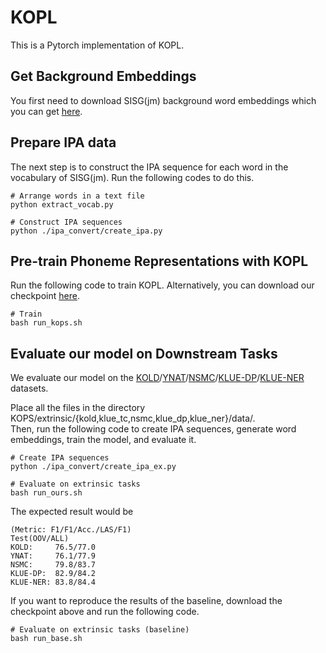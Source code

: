 # KOPL
This is a Pytorch implementation of KOPL.

## Get Background Embeddings
You first need to download SISG(jm) background word embeddings which you can get [here](https://drive.google.com/file/d/10duKoWlUGyhyWvWQWIizbcfLFCxJ0zjD/view?usp=sharing).

## Prepare IPA data
The next step is to construct the IPA sequence for each word in the vocabulary of SISG(jm). Run the following codes to do this.
```
# Arrange words in a text file
python extract_vocab.py

# Construct IPA sequences
python ./ipa_convert/create_ipa.py
```
## Pre-train Phoneme Representations with KOPL
Run the following code to train KOPL.
Alternatively, you can download our checkpoint [here](https://drive.google.com/file/d/1Pyu2oN-Dzdu13K3hbFPhPVuv2CmR13-h/view?usp=sharing).
```
# Train
bash run_kops.sh
```

## Evaluate our model on Downstream Tasks
We evaluate our model on the [KOLD](https://drive.google.com/file/d/19E4P9lowDxtMSuZfVyBJt57EGpMNo0jC/view?usp=drive_link)/[YNAT](https://drive.google.com/file/d/1TWNHq0m8N1lT2FAKxiZfnmiWZO8TJ5He/view?usp=drive_link)/[NSMC](https://drive.google.com/file/d/1ZISBwfa5d3KyuCaetFyFqhAEusTO-jGB/view?usp=sharing)/[KLUE-DP](https://drive.google.com/file/d/1QBmlKQms0J5fldbd_HB8HQvUy9muvBqp/view?usp=sharing)/[KLUE-NER](https://drive.google.com/file/d/1Apfcqy-wTMEwOKsA0IL1c3KfObz6cF9J/view?usp=sharing) datasets.

Place all the files in the directory KOPS/extrinsic/{kold,klue_tc,nsmc,klue_dp,klue_ner}/data/.   
Then, run the following code to create IPA sequences, generate word embeddings, train the model, and evaluate it.
```
# Create IPA sequences
python ./ipa_convert/create_ipa_ex.py

# Evaluate on extrinsic tasks
bash run_ours.sh
```
The expected result would be
```
(Metric: F1/F1/Acc./LAS/F1)
Test(OOV/ALL)
KOLD:     76.5/77.0
YNAT:     76.1/77.9
NSMC:     79.8/83.7
KLUE-DP:  82.9/84.2
KLUE-NER: 83.8/84.4
```
If you want to reproduce the results of the baseline, download the checkpoint above and run the following code.
```
# Evaluate on extrinsic tasks (baseline)
bash run_base.sh
```
